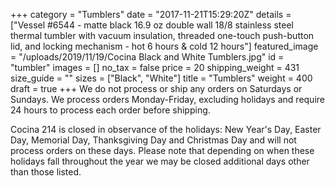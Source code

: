 +++
category = "Tumblers"
date = "2017-11-21T15:29:20Z"
details = ["Vessel  #6544 - matte black  16.9 oz double wall 18/8 stainless steel thermal tumbler with vacuum insulation, threaded one-touch push-button lid, and locking mechanism -  hot 6 hours & cold 12 hours"]
featured_image = "/uploads/2019/11/19/Cocina Black and White Tumblers.jpg"
id = "tumbler"
images = []
no_tax = false
price = 20
shipping_weight = 431
size_guide = ""
sizes = ["Black", "White"]
title = "Tumblers"
weight = 400
draft = true
+++
We do not process or ship any orders on Saturdays or Sundays. We process orders Monday-Friday, excluding holidays and require 24 hours to process each order before shipping.

Cocina 214 is closed in observance of the holidays: New Year's Day, Easter Day, Memorial Day, Thanksgiving Day and Christmas Day and will not process orders on these days. Please note that depending on when these holidays fall throughout the year we may be closed additional days other than those listed. 